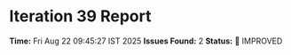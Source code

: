 # Iteration 39 Report
**Time:** Fri Aug 22 09:45:27 IST 2025
**Issues Found:** 2
**Status:** 🔧 IMPROVED
